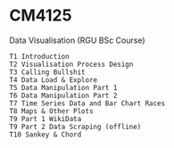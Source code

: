 # CM4125
Data Visualisation (RGU BSc Course)

    T1 Introduction
    T2 Visualisation Process Design
    T3 Calling Bullshit
    T4 Data Load & Explore
    T5 Data Manipulation Part 1
    T6 Data Manipulation Part 2
    T7 Time Series Data and Bar Chart Races
    T8 Maps & Other Plots
    T9 Part 1 WikiData
	T9 Part 2 Data Scraping (offline)
    T10 Sankey & Chord
